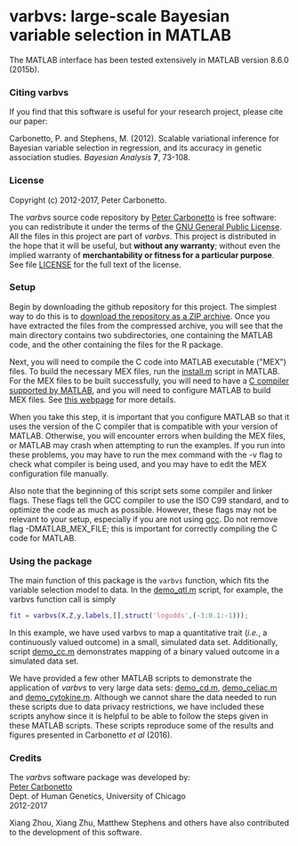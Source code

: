 # varbvs: large-scale Bayesian variable selection in MATLAB

The MATLAB interface has been tested extensively in MATLAB
version 8.6.0 (2015b).

### Citing varbvs

If you find that this software is useful for your research project,
please cite our paper:

Carbonetto, P. and Stephens, M. (2012). Scalable variational inference
for Bayesian variable selection in regression, and its accuracy in
genetic association studies. *Bayesian Analysis* **7**, 73-108.

### License

Copyright (c) 2012-2017, Peter Carbonetto.

The *varbvs* source code repository by
[Peter Carbonetto](http://github.com/pcarbo) is free software: you can
redistribute it under the terms of the
[GNU General Public License](http://www.gnu.org/licenses/gpl.html). All
the files in this project are part of *varbvs*. This project is
distributed in the hope that it will be useful, but **without any
warranty**; without even the implied warranty of **merchantability or
fitness for a particular purpose**. See file [LICENSE](../LICENSE) for
the full text of the license.

### Setup

Begin by downloading the github repository for this project. The
simplest way to do this is to
[download the repository as a ZIP archive](http://github.com/pcarbo/varbvs/archive/master.zip). Once
you have extracted the files from the compressed archive, you will see
that the main directory contains two subdirectories, one containing
the MATLAB code, and the other containing the files for the R package.

Next, you will need to compile the C code into MATLAB executable
("MEX") files. To build the necessary MEX files, run the
[install.m](install.m) script in MATLAB. For the MEX
files to be built successfully, you will need to have a
[C compiler supported by MATLAB](http://www.mathworks.com/support/compilers/current_release/),
and you will need to configure MATLAB to build MEX files. See
[this webpage](http://www.mathworks.com/support/tech-notes/1600/1605.html)
for more details.

When you take this step, it is important that you configure MATLAB so
that it uses the version of the C compiler that is compatible with
your version of MATLAB. Otherwise, you will encounter errors when
building the MEX files, or MATLAB may crash when attempting to run the
examples. If you run into these problems, you may have to run the mex
command with the -v flag to check what compiler is being used, and you
may have to edit the MEX configuration file manually.

Also note that the beginning of this script sets some compiler and
linker flags. These flags tell the GCC compiler to use the ISO C99
standard, and to optimize the code as much as possible. However, these
flags may not be relevant to your setup, especially if you are not
using [gcc](http://gcc.gnu.org). Do not remove flag -DMATLAB_MEX_FILE;
this is important for correctly compiling the C code for MATLAB.

### Using the package

The main function of this package is the <code>varbvs</code> function,
which fits the variable selection model to data. In the
[demo_qtl.m](demo_qtl.m) script, for example, the varbvs function call
is simply

```MATLAB
fit = varbvs(X,Z,y,labels,[],struct('logodds',(-3:0.1:-1)));
```

In this example, we have used varbvs to map a quantitative trait
(*i.e.*, a continuously valued outcome) in a small, simulated data
set. Additionally, script [demo_cc.m](demo_cc.m) demonstrates mapping
of a binary valued outcome in a simulated data set.

We have provided a few other MATLAB scripts to demonstrate the
application of *varbvs* to very large data sets:
[demo_cd.m](demo_cd.m), [demo_celiac.m](demo_celiac.m) and
[demo_cytokine.m](demo_cytokine.m). Although we cannot share the data
needed to run these scripts due to data privacy restrictions, we have
included these scripts anyhow since it is helpful to be able to follow
the steps given in these MATLAB scripts. These scripts reproduce some
of the results and figures presented in Carbonetto *et al* (2016).

### Credits

The *varbvs* software package was developed by:<br>
[Peter Carbonetto](http://pcarbo.github.io)<br>
Dept. of Human Genetics, University of Chicago<br>
2012-2017

Xiang Zhou, Xiang Zhu, Matthew Stephens and others have also
contributed to the development of this software.

